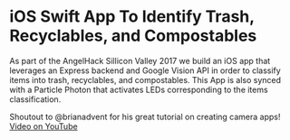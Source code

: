 # iOS Swift App To Identify Trash, Recyclables, and Compostables

As part of the AngelHack Sillicon Valley 2017 we build an iOS app that leverages an Express backend and Google Vision API in order to classify items into trash, recyclables, and compostables. This App is also synced with a Particle Photon that activates LEDs corresponding to the items classification. 


Shoutout to @brianadvent for his great tutorial on creating camera apps!
[Video on YouTube](https://youtu.be/Zv4cJf5qdu0)



